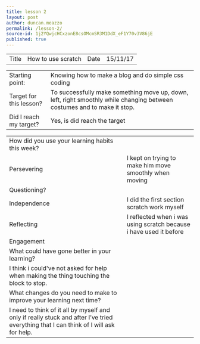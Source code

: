 ```yaml
---
title: lesson 2
layout: post
author: duncan.meazzo
permalink: /lesson-2/
source-id: 1j2YQwjcHCxzonE8csOMcmSR3M1DdX_eF1Y70v3V86jE
published: true
---
```

<table>
  <tr>
    <td>Title</td>
    <td>How to use scratch</td>
    <td>Date</td>
    <td>15/11/17</td>
  </tr>
</table>


<table>
  <tr>
    <td>Starting point:</td>
    <td>Knowing how to make a blog and do simple css coding</td>
  </tr>
  <tr>
    <td>Target for this lesson?</td>
    <td>To successfully make something move up, down, left, right smoothly while changing between costumes and to make it stop.</td>
  </tr>
  <tr>
    <td>Did I reach my target? </td>
    <td>Yes, is did reach the target</td>
  </tr>
</table>


<table>
  <tr>
    <td>How did you use your learning habits this week?</td>
    <td></td>
  </tr>
  <tr>
    <td>Persevering</td>
    <td>I kept on trying to make him move smoothly when moving</td>
  </tr>
  <tr>
    <td>Questioning?</td>
    <td></td>
  </tr>
  <tr>
    <td>Independence</td>
    <td>I did the first section scratch work myself</td>
  </tr>
  <tr>
    <td>Reflecting</td>
    <td>I reflected when i was using scratch because i have used it before </td>
  </tr>
  <tr>
    <td>Engagement</td>
    <td></td>
  </tr>
  <tr>
    <td>What could have gone better in your learning?</td>
    <td></td>
  </tr>
  <tr>
    <td>I think i could've not asked for help when making the thing touching the block to stop.</td>
    <td></td>
  </tr>
  <tr>
    <td>What changes do you need to make to improve your learning next time?</td>
    <td></td>
  </tr>
  <tr>
    <td>I need to think of it all by myself and only if really stuck and after I’ve tried everything that I can think of I will ask for help.</td>
    <td></td>
  </tr>
</table>


